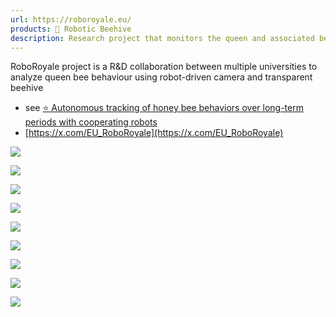 ```yaml
---
url: https://roboroyale.eu/
products: 🧿 Robotic Beehive
description: Research project that monitors the queen and associated bees using a robot
---
```

RoboRoyale project is a R&D collaboration between multiple universities to analyze queen bee behaviour using robot-driven camera and transparent beehive

- see [⭐️ Autonomous tracking of honey bee behaviors over long-term periods with cooperating robots](../⭐️%20Autonomous%20tracking%20of%20honey%20bee%20behaviors%20over%20long-term%20periods%20with%20cooperating%20robots.md)
- [https://x.com/EU_RoboRoyale](https://x.com/EU_RoboRoyale)



![](../img/F4zzEZ6XQAAIux8.jpg)

![](../img/FUuJZuqX0AAJ9k0.jpg)

![](../img/F0rH3YmWYAE4OsC.jpg)

![](../img/F06mdn5WIAMsRuI.jpg)

![](../img/Fr0l_YyXwAAxSvQ.jpg)

![](../img/FrXARCXWwAQ4FWM.jpg)

![](../img/FVSwEOTXsAAd82W.jpg)

![](../img/FcyC-tQX0Aca1ut.jpg)

![](../img/FTOxAhxXEAAAtBB.jpg)